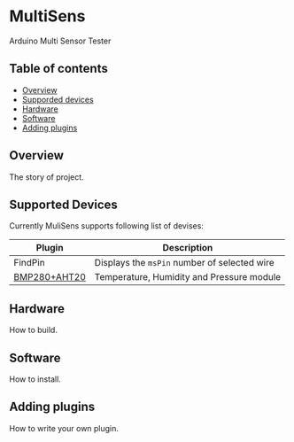# MultiSens

Arduino Multi Sensor Tester

## Table of contents
* [Overview](#overview)
* [Supporded devices](#supported-devises)
* [Hardware](#hardware)
* [Software](#software)
* [Adding plugins](#adding-plugins)


## Overview
The story of project.


## Supported Devices
Currently MuliSens supports following list of devises:

|Plugin|Description|
|---|---|
|FindPin|Displays the `msPin` number of selected wire|
|[BMP280+AHT20](docs/bmp280aht20.md)|Temperature, Humidity and Pressure module| 


## Hardware
How to build.


## Software
How to install.


## Adding plugins
How to write your own plugin.